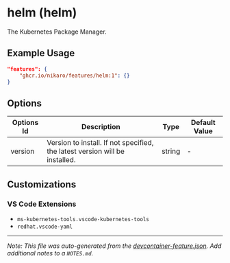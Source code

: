 
# helm (helm)

The Kubernetes Package Manager.

## Example Usage

```json
"features": {
    "ghcr.io/nikaro/features/helm:1": {}
}
```

## Options

| Options Id | Description | Type | Default Value |
|-----|-----|-----|-----|
| version | Version to install. If not specified, the latest version will be installed. | string | - |

## Customizations

### VS Code Extensions

- `ms-kubernetes-tools.vscode-kubernetes-tools`
- `redhat.vscode-yaml`



---

_Note: This file was auto-generated from the [devcontainer-feature.json](https://github.com/nikaro/features/blob/main/src/helm/devcontainer-feature.json).  Add additional notes to a `NOTES.md`._
